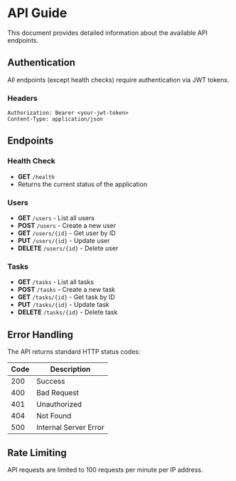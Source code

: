 # API Guide

This document provides detailed information about the available API endpoints.

## Authentication

All endpoints (except health checks) require authentication via JWT tokens.

### Headers
```
Authorization: Bearer <your-jwt-token>
Content-Type: application/json
```

## Endpoints

### Health Check
- **GET** `/health`
- Returns the current status of the application

### Users
- **GET** `/users` - List all users
- **POST** `/users` - Create a new user
- **GET** `/users/{id}` - Get user by ID
- **PUT** `/users/{id}` - Update user
- **DELETE** `/users/{id}` - Delete user

### Tasks
- **GET** `/tasks` - List all tasks
- **POST** `/tasks` - Create a new task
- **GET** `/tasks/{id}` - Get task by ID
- **PUT** `/tasks/{id}` - Update task
- **DELETE** `/tasks/{id}` - Delete task

## Error Handling

The API returns standard HTTP status codes:

| Code | Description |
|------|-------------|
| 200  | Success |
| 400  | Bad Request |
| 401  | Unauthorized |
| 404  | Not Found |
| 500  | Internal Server Error |

## Rate Limiting

API requests are limited to 100 requests per minute per IP address.